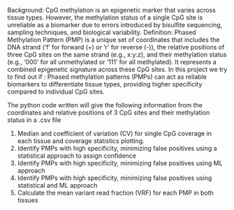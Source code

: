 Background: CpG methylation is an epigenetic marker that varies across tissue types. However, the methylation status of a single CpG site is unreliable as a biomarker due to errors introduced by bisulfite sequencing, sampling techniques, and biological variability.
Definition: Phased Methylation Pattern (PMP) is a unique set of coordinates that includes the DNA strand (‘f’ for forward (+) or ‘r’ for reverse (-)), the relative positions of three CpG sites on the same strand (e.g., x:y:z), and their methylation status (e.g., ‘000’ for all unmethylated or ‘111’ for all methylated). It represents a combined epigenetic signature across these CpG sites.
In this project we try to find out if : Phased methylation patterns (PMPs) can act as reliable biomarkers to differentiate tissue types, providing higher specificity compared to individual CpG sites.

The python code written will give the following information from the coordinates and relative positions of 3 CpG sites and their methylation status in a .csv file 
1. Median and coefficient of variation (CV) for single CpG coverage in each tissue and coverage statistics plotting.
2. Identify PMPs with high specificity, minimizing false positives using a statistical approach to assign confidence
3. Identify PMPs with high specificity, minimizing false positives using ML approach
4. Identify PMPs with high specificity, minimizing false positives using statistical and ML approach
5. Calculate the mean variant read fraction (VRF) for each PMP in both tissues
